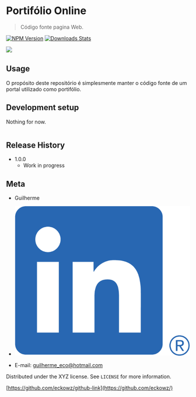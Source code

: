 # Portifólio Online
> Código fonte pagina Web.

[![NPM Version][npm-image]][npm-url]
[![Downloads Stats][npm-downloads]][npm-url]



![](header.png)

## Usage

O propósito deste repositório é simplesmente manter o código fonte de um portal utilizado como portifólio.

## Development setup

Nothing for now.

```sh
```

## Release History

* 1.0.0
    * Work in progress

## Meta

*   Guilherme

*   [![Linkedin][linkedin-image]][linkedin-url]

*   E-mail: guilherme_eco@hotmail.com

Distributed under the XYZ license. See ``LICENSE`` for more information.

[https://github.com/eckowz/github-link](https://github.com/eckowz/)



<!-- Markdown link & img dfn's -->
[npm-image]: https://img.shields.io/npm/v/datadog-metrics.svg?style=flat-square
[npm-url]: https://npmjs.org/package/datadog-metrics
[npm-downloads]: https://img.shields.io/npm/dm/datadog-metrics.svg?style=flat-square
[wiki]: https://github.com/yourname/yourproject/wiki
[linkedin-image]: https://raw.githubusercontent.com/eckowz/minhaPagina/master/res/img/LI-In-Bug.png
[linkedin-url]: https://www.linkedin.com/in/guilherme-eco-7a892aa7/
